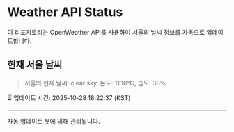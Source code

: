 
# Weather API Status

이 리포지토리는 OpenWeather API를 사용하여 서울의 날씨 정보를 자동으로 업데이트합니다.

## 현재 서울 날씨
> 서울의 현재 날씨: clear sky, 온도: 11.16°C, 습도: 38%

⏳ 업데이트 시간: 2025-10-28 18:22:37 (KST)

---
자동 업데이트 봇에 의해 관리됩니다.

